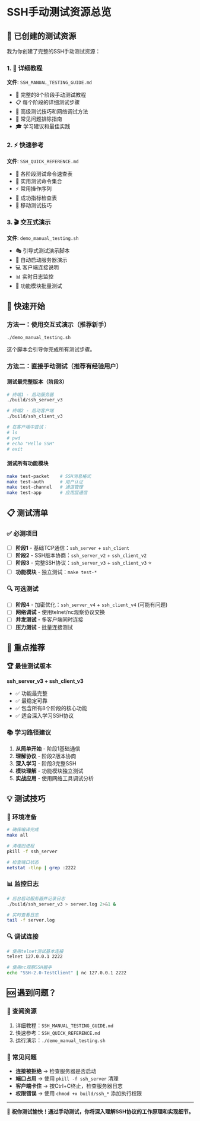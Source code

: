 # SSH手动测试资源总览

## 📁 已创建的测试资源

我为你创建了完整的SSH手动测试资源：

### 1. 📖 详细教程
**文件**: `SSH_MANUAL_TESTING_GUIDE.md`
- 🎯 完整的8个阶段手动测试教程
- 📋 每个阶段的详细测试步骤
- 🔧 高级测试技巧和网络调试方法
- 🐛 常见问题排除指南
- 🎓 学习建议和最佳实践

### 2. ⚡ 快速参考
**文件**: `SSH_QUICK_REFERENCE.md`
- 🚀 各阶段测试命令速查表
- 🔧 实用测试命令集合
- ⚡ 常用操作序列
- 🎯 成功指标检查表
- 📱 移动测试技巧

### 3. 🎬 交互式演示
**文件**: `demo_manual_testing.sh`
- 🎭 引导式测试演示脚本
- 📡 自动启动服务器演示
- 💻 客户端连接说明
- 📊 实时日志监控
- 🧪 功能模块批量测试

## 🚀 快速开始

### 方法一：使用交互式演示（推荐新手）
```bash
./demo_manual_testing.sh
```
这个脚本会引导你完成所有测试步骤。

### 方法二：直接手动测试（推荐有经验用户）

#### 测试最完整版本（阶段3）
```bash
# 终端1 - 启动服务器
./build/ssh_server_v3

# 终端2 - 启动客户端  
./build/ssh_client_v3

# 在客户端中尝试：
# ls
# pwd
# echo "Hello SSH"
# exit
```

#### 测试所有功能模块
```bash
make test-packet    # SSH消息格式
make test-auth      # 用户认证  
make test-channel   # 通道管理
make test-app       # 应用层通信
```

## 📋 测试清单

### ✅ 必测项目
- [ ] **阶段1** - 基础TCP通信：`ssh_server` + `ssh_client`
- [ ] **阶段2** - SSH版本协商：`ssh_server_v2` + `ssh_client_v2`  
- [ ] **阶段3** - 完整SSH协议：`ssh_server_v3` + `ssh_client_v3` ⭐
- [ ] **功能模块** - 独立测试：`make test-*`

### 🔍 可选测试
- [ ] **阶段4** - 加密优化：`ssh_server_v4` + `ssh_client_v4` (可能有问题)
- [ ] **网络调试** - 使用telnet/nc观察协议交换
- [ ] **并发测试** - 多客户端同时连接
- [ ] **压力测试** - 批量连接测试

## 🎯 重点推荐

### 🏆 最佳测试版本
**ssh_server_v3 + ssh_client_v3**
- ✅ 功能最完整
- ✅ 最稳定可靠
- ✅ 包含所有8个阶段的核心功能
- ✅ 适合深入学习SSH协议

### 📚 学习路径建议
1. **从简单开始** - 阶段1基础通信
2. **理解协议** - 阶段2版本协商  
3. **深入学习** - 阶段3完整SSH
4. **模块理解** - 功能模块独立测试
5. **实战应用** - 使用网络工具调试分析

## 💡 测试技巧

### 🔧 环境准备
```bash
# 确保编译完成
make all

# 清理旧进程
pkill -f ssh_server

# 检查端口状态
netstat -tlnp | grep :2222
```

### 📊 监控日志
```bash
# 后台启动服务器并记录日志
./build/ssh_server_v3 > server.log 2>&1 &

# 实时查看日志
tail -f server.log
```

### 🔍 调试连接
```bash
# 使用telnet测试基本连接
telnet 127.0.0.1 2222

# 使用nc观察SSH握手
echo "SSH-2.0-TestClient" | nc 127.0.0.1 2222
```

## 🆘 遇到问题？

### 📖 查阅资源
1. 详细教程：`SSH_MANUAL_TESTING_GUIDE.md`
2. 快速参考：`SSH_QUICK_REFERENCE.md`  
3. 运行演示：`./demo_manual_testing.sh`

### 🐛 常见问题
- **连接被拒绝** → 检查服务器是否启动
- **端口占用** → 使用 `pkill -f ssh_server` 清理
- **客户端卡住** → 按Ctrl+C终止，检查服务器日志
- **权限错误** → 使用 `chmod +x build/ssh_*` 添加执行权限

---

🎉 **祝你测试愉快！通过手动测试，你将深入理解SSH协议的工作原理和实现细节。**
